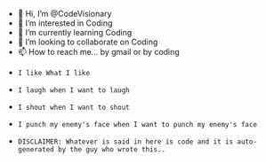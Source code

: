 - 👋 Hi, I’m @CodeVisionary
- 👀 I’m interested in Coding
- 🌱 I’m currently learning Coding
- 💞️ I’m looking to collaborate on Coding
- 📫 How to reach me... by gmail or by coding
-     I like What I like
-     I laugh when I want to laugh
-     I shout when I want to shout
-     I punch my enemy's face when I want to punch my enemy's face
-     DISCLAIMER: Whatever is said in here is code and it is auto-generated by the guy who wrote this..

<!---
CodeVisionary/CodeVisionary is a ✨ special ✨ repository because its `README.md` (this file) appears on your GitHub profile.
You can click the Preview link to take a look at your changes.
--->
